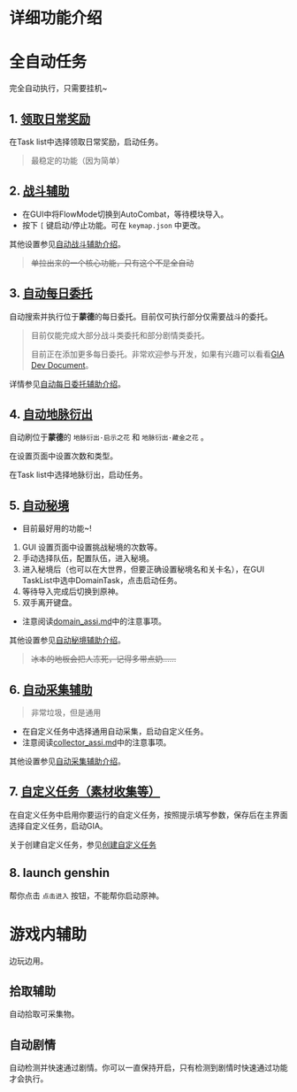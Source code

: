 # 详细功能介绍

# 全自动任务

完全自动执行，只需要挂机~

## 1. [领取日常奖励](claim_reward.md)

在Task list中选择领取日常奖励，启动任务。

> 最稳定的功能（因为简单）

## 2. [战斗辅助](combat_assi.md)

- 在GUI中将FlowMode切换到AutoCombat，等待模块导入。
- 按下 `[` 键启动/停止功能。可在 `keymap.json` 中更改。

其他设置参见[自动战斗辅助介绍](combat_assi.md)。

> ~~单拉出来的一个核心功能，只有这个不是全自动~~

## 3. [自动每日委托](commission_assi.md)

自动搜索并执行位于**蒙德**的每日委托。目前仅可执行部分仅需要战斗的委托。

> 目前仅能完成大部分战斗类委托和部分剧情类委托。
>
> 目前正在添加更多每日委托。非常欢迎参与开发，如果有兴趣可以看看[GIA Dev Document](dev/)。

详情参见[自动每日委托辅助介绍](commission_assi.md)。

## 4. [自动地脉衍出](ley_line_ourcrop.md)

自动刷位于**蒙德**的 `地脉衍出·启示之花` 和 `地脉衍出·藏金之花` 。

在设置页面中设置次数和类型。

在Task list中选择地脉衍出，启动任务。

## 5. [自动秘境](domain_assi.md)

- 目前最好用的功能~!

1. GUI 设置页面中设置挑战秘境的次数等。
2. 手动选择队伍，配置队伍，进入秘境。
3. 进入秘境后（也可以在大世界，但要正确设置秘境名和关卡名），在GUI TaskList中选中DomainTask，点击启动任务。
4. 等待导入完成后切换到原神。
5. 双手离开键盘。

- 注意阅读[domain_assi.md](domain_assi.md)中的注意事项。

其他设置参见[自动秘境辅助介绍](domain_assi.md)。

> ~~冰本的地板会把人冻死，记得多带点奶……~~

## 6. [自动采集辅助](collector_assi.md)

> 非常垃圾，但是通用

- 在自定义任务中选择通用自动采集，启动自定义任务。
- 注意阅读[collector_assi.md](collector_assi.md)中的注意事项。

其他设置参见[自动采集辅助介绍](collector_assi.md)。

## 7. [自定义任务（素材收集等）](mission.md)

在自定义任务中启用你要运行的自定义任务，按照提示填写参数，保存后在主界面选择自定义任务，启动GIA。

关于创建自定义任务，参见[创建自定义任务](dev/mission.md)

## 8. launch genshin

帮你点击 `点击进入` 按钮，不能帮你启动原神。

# 游戏内辅助

边玩边用。

## 拾取辅助

自动拾取可采集物。

## 自动剧情

自动检测并快速通过剧情。你可以一直保持开启，只有检测到剧情时快速通过功能才会执行。
